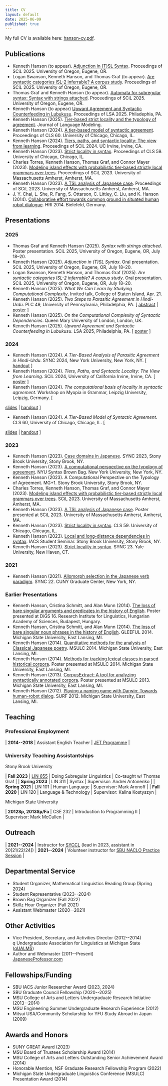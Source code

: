 ```yaml
---
title: CV
layout: default
date: 2025-06-09
published: true
---
```


<!--<style type="text/css">
li {margin-bottom: 0.5em; }
</style>-->

My full CV is available here: [hanson-cv.pdf](/files/hanson-cv.pdf).

## Publications

* Kenneth Hanson (to appear). [Adjunction in (T)SL Syntax](/files/hanson-2025-adjunction.pdf). Proceedings of SCiL 2025. University of Oregon, Eugene, OR.
* Logan Swanson, Kenneth Hanson, and Thomas Graf (to appear). [Are syntactic categories ISL-2 inferrable? A corpus study](/files/swanson-etal-2025-categories.pdf). Proceedings of SCiL 2025. University of Oregon, Eugene, OR.
* Thomas Graf and Kenneth Hanson (to appear). [Automata for subregular syntax: Syntax with strings attached](/files/graf-hanson-2025-automata.pdf). Proceedings of SCiL 2025. University of Oregon, Eugene, OR.
* Kenneth Hanson (to appear) [Upward Agreement and Syntactic Counterfeeding in Lubukusu](/files/hanson-lsa2025-upward-agreement.pdf). Proceedings of LSA 2025. Philadephia, PA.
* Kenneth Hanson (2025). [Tier-based strict locality and the typology of agreement](/files/hanson-2025-tsl-agreement.pdf). Journal of Language Modeling.
* Kenneth Hanson (2024). [A tier-based model of syntactic agreement](/files/hanson-cls60-tier-based-agreement.pdf). Proceedings of CLS 60. University of Chicago, Chicago, IL.
* Kenneth Hanson (2024). [Tiers, paths, and syntactic locality: The view from learning](/files/hanson-scil2024-tiers-paths-locality.pdf).  Proceedings of SCiL 2024. UC Irvine, Irvine, CA.
* Kenneth Hanson (2023). [Strict locality in syntax](/files/hanson-cls59-sl-in-syntax.pdf). Proceedings of CLS 59. University of Chicago, Chicago, IL.
* Charles Torres, Kenneth Hanson, Thomas Graf, and Connor Mayer (2023). [Modeling island effects with probabilistic tier-based strictly local grammars over trees](/files/torres-etal-scil2023-pTreeTSL.pdf). Proceedings of SCiL 2023. University of Massachusetts Amherst, Amherst, MA.
* Kenneth Hanson (2023). [A TSL analysis of Japanese case](/files/hanson-scil2023-tsl-jpn-case.pdf). Proceedings of SCiL 2023. University of Massachusetts Amherst, Amherst, MA.
* J. Y. Chai, L. She, R. Fang, S. Ottarson, C. Littley, C. Liu, and K. Hanson (2014). [Collaborative effort towards common ground in situated human robot dialogue](https://doi.org/10.1145/2559636.2559677). HRI 2014. Bielefeld, Germany.


## Presentations

### 2025
* Thomas Graf and Kenneth Hanson (2025). *Syntax with strings attached*. Poster presentation. SCiL 2025, University of Oregon, Eugene, OR, July 18–20. 
* Kenneth Hanson (2025). *Adjunction in (T)SL Syntax*. Oral presentation. SCiL 2025, University of Oregon, Eugene, OR, July 18–20. 
* Logan Swanson, Kenneth Hanson, and Thomas Graf (2025). *Are syntactic categories ISL-2 inferrable? A corpus study*. Oral presentation. SCiL 2025, University of Oregon, Eugene, OR, July 18–20. 
* Kenneth Hanson (2025). *What We Can Learn by Studying Computational Complexity*. Invited talk, College of Staten Island, Apr. 21.
* Kenneth Hanson (2025). *Two Steps to Parasitic Agreement in Hindi-Urdu*. PLC 49, University of Pennsylvania, Philadelphia, PA.
  \[ [abstract](/files/hanson-plc49-abstract-deanon.pdf) | [poster](/files/hanson-plc49-poster.pdf) \]
* Kenneth Hanson (2025). *On the Computational Complexity of Syntactic Dependencies*. Queen Mary University of London, London, UK.
* Kenneth Hanson (2025). *Upward Agreement and Syntactic Counterfeeding in Lubukusu*. LSA 2025, Philadelphia, PA.
  \[ [poster](/files/hanson-lsa2025-poster-upward-agreement.pdf) \]

### 2024

* Kenneth Hanson (2024). *A Tier-Based Analysis of Parasitic Agreement in Hindi-Urdu*. SYNC 2024, New York University, New York, NY.
  \[ [handout](/files/hanson-sync2024-parasitic-agreement-ho.pdf) \]
* Kenneth Hanson (2024). *Tiers, Paths, and Syntactic Locality: The View from Learning*. SCiL 2024, University of California Irvine, Irvine, CA. 
  \[ [poster](/files/hanson-scil2024-poster.pdf) \]
* Kenneth Hanson (2024). *The computational basis of locality in syntactic agreement*. Workshop on Myopia in Grammar, Leipzig University, Leipzig, Germany. 
  \[
<!--   [abstract](/files/hanson-myopia2024-abstract.pdf) -->
  [slides](/files/hanson-myopia2024-slides-noanim.pdf)
  | [handout](/files/hanson-myopia2024-ho.pdf)
  \]
* Kenneth Hanson (2024). *A Tier-Based Model of Syntactic Agreement*. CLS 60, University of Chicago, Chicago, IL. 
  \[
<!--   [abstract](/files/hanson-cls60-abstract.pdf) -->
  [slides](/files/hanson-cls60-slides-noanim.pdf)
  | [handout](/files/hanson-cls60-ho.pdf)
  \]

### 2023

* Kenneth Hanson (2023). [Case domains in Japanese](/files/hanson-sync2023-jpn-case.pdf). SYNC 2023, Stony Brook University, Stony Brook, NY.
* Kenneth Hanson (2023). [A computational perspective on the typology of agreement](/files/hanson-nyubb2023-agreement-slides.pdf). NYU Syntax Brown Bag. New York University, New York, NY.
* Kenneth Hanson (2023). A Computational Perspective on the Typology of Agreement. MG+1. Stony Brook University, Stony Brook, NY.
* Charles Torres, Kenneth Hanson, Thomas Graf, and Connor Mayer (2023). [Modeling island effects with probabilistic tier-based strictly local grammars over trees](/files/torres-etal-scil2023-slides-pTreeTSL.pdf). SCiL 2023. University of Massachusetts Amherst, Amherst, MA.
* Kenneth Hanson (2023). [A TSL analysis of Japanese case](/files/hanson-scil2023-poster.pdf). Poster presented at SCiL 2023. University of Massachusetts Amherst, Amherst, MA.
* Kenneth Hanson (2023). [Strict locality in syntax](/files/hanson-cls59-slides.pdf). CLS 59. University of Chicago, Chicago, IL.
* Kenneth Hanson (2023). [Local and long-distance dependencies in syntax](/files/hanson-iacs2023-local-ld-syntax.pdf). IACS Student Seminar. Stony Brook University, Stony Brook, NY.
* Kenneth Hanson (2023). [Strict locality in syntax](/files/hanson-sync2023-sl-in-syntax-slides.pdf). SYNC 23. Yale University, New Haven, CT.

### 2021

* Kenneth Hanson (2021). [Allomorph selection in the Japanese verb paradigm](/files/hanson-sync2021-jpnvb-pres.pdf). SYNC 22. CUNY Graduate Center, New York, NY.

### Earlier Presentations

* Kenneth Hanson, Cristina Schmitt, and Alan Munn (2014). [The loss of bare singular arguments and predicates in the history of English](/files/hanson-etal-digs-2014-poster.pdf). Poster presented at DiGS 16. Research Institute for Linguistics, Hungarian Academy of Sciences, Budapest, Hungary.
* Kenneth Hanson, Cristina Schmitt, and Alan Munn (2014). [The loss of bare singular noun phrases in the history of English](/files/hanson-etal-gleeful2014-pres-bare-nps.pdf). GLEEFUL 2014. Michigan State University, East Lansing, MI.
* Kenneth Hanson (2014). [Quantitative methods for the analysis of Classical Japanese poetry](/files/hanson-msulc2014-pres-cjpn-poetry.pdf). MSULC 2014. Michigan State University, East Lansing, MI.
* Kenneth Hanson (2014). [Methods for tracking lexical classes in parsed historical corpora](/files/hanson-msulc2014-poster-corpus-methods.pdf). Poster presented at MSULC 2014. Michigan State University, East Lansing, MI.
* Kenneth Hanson (2013). [CorpusExtract: A tool for analyzing syntactically annotated corpora](/files/hanson-corpusextract-poster-2013.pdf). Poster presented at MSULC 2013. Michigan State University, East Lansing, MI.
* Kenneth Hanson (2012). [Playing a naming game with Darwin: Towards human-robot dialog](/files/hanson-darwin-presentation-2012.pdf). SURF 2012. Michigan State University, East Lansing, MI.


## Teaching

### Professional Employment

| **2014--2018** | Assistant English Teacher | [JET Programme][jet] |

### University Teaching Assistantships

Stony Brook University

| **Fall 2023** | [LIN 655](/teaching/lin655) | Doing Subregular Linguistics | Co-taught w/ Thomas Graf |
| **Spring 2023** | LIN 311 | Syntax | Supervisor: Andrei Antonenko |
| **Spring 2021** | LIN 101 | Human Language | Supervisor: Mark Aronoff |
| **Fall 2020** | LIN 120 | Language & Technology | Supervisor: Kalina Kostyszyn |

Michigan State University

| **2012Sp, 2013Sp/Fa** | CSE 232 | Introduction to Programming II | Supervisor: Mark McCullen |


## Outreach

| **2021--2024** | Instructor for [SYCCL][syccl] (lead in 2023, assistant in 20[21/22/24])
| **2021--2024** | Volunteer instructor for [SBU NACLO Practice Session][iacs-naclo] |


## Departmental Service

* Student Organizer, Mathematical Linguistics Reading Group (Spring 2024)
* Student Representative (2023--2024)
* Brown Bag Organizer (Fall 2022)
* Skillz Hour Organizer (Fall 2021)
* Assistant Webmaster (2020--2021)


## Other Activities

* Vice President, Secretary, and Activities Director (2012--2014)<br/>
  q Undergraduate Association for Linguistics at Michigan State ([qUALMS][qualms])
* Author and Webmaster (2011--Present)<br/>
  [JapaneseProfessor.com][jp]


## Fellowships/Funding

* SBU IACS Junior Researcher Award (2023, 2024)
* SBU Graduate Council Fellowship (2020--2025)
* MSU College of Arts and Letters Undergraduate Research Initiative (2013--2014)
* MSU Engineering Summer Undergraduate Research Experience (2012)
* Mitsui USA/Community Scholarship for YFU Study Abroad in Japan (2009)


## Awards and Honors

* SUNY GREAT Award (2023)
* MSU Board of Trustees Scholarship Award (2014)
* MSU College of Arts and Letters Outstanding Senior Achievement Award (2014)
* Honorable Mention, NSF Graduate Research Fellowship Program (2022)
* Michigan State Undergraduate Linguistics Conference (MSULC) Presentation Award (2014)


[graf]: https://thomasgraf.net
[iacs-jra]: https://iacs.stonybrook.edu/opportunities/awards/junior-researcher-award
[iacs-naclo]: https://calendar.stonybrook.edu/site/iacs/event/naclo-2023/
[jet]: https://www.jetprogramme.org
[jp]: https://www.japaneseprofessor.com
[lair]: https://lair.cse.msu.edu/
[marimba]: https://en.wikipedia.org/wiki/Marimba
[qualms]: https://sites.google.com/site/msuqualms/
[sbling]: https://linguistics.stonybrook.edu
[syccl]: /teaching/syccl
